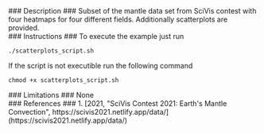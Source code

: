 <div id="description" outline_label="Description" outline_indent="0" markdown="1">
### Description ###
Subset of the mantle data set from SciVis contest with four heatmaps for four different fields. Additionally scatterplots are provided.

</div>
<div id="instructions" outline_label="Instructions" outline_indent="0" markdown="1">
### Instructions ###
To execute the example just run

```
./scatterplots_script.sh
```

If the script is not executible run the following command

```
chmod +x scatterplots_script.sh
```

</div>
<div id="limitations" outline_label="Limitations" outline_indent="0" markdown="1">
### Limitations ###
None

</div>
<div id="description" outline_label="Description" outline_indent="0" markdown="1">
### References ###
1. [<span id="reference_dataset">2021, "SciVis Contest 2021: Earth's Mantle Convection", https://scivis2021.netlify.app/data/</span>](https://scivis2021.netlify.app/data/)
</div>